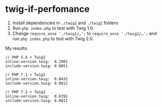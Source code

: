 # twig-if-perfomance

1. Install dependencies in `./twig1` and `./twig2` folders
1. Run `php index.php` to test with Twig 1.0.
1. Change `require_once './twig1/…';` to `require_once './twig2/…';` and run `php index.php` to test with Twig 2.0.

My results:

```
// PHP 5.6 + Twig2
inline-version.twig:  0.2901
include-version.twig: 0.0051

// PHP 7.1 + Twig1
inline-version.twig:  0.0432
include-version.twig: 0.0012

// PHP 7.1 + Twig2
inline-version.twig:  0.0391
include-version.twig: 0.0011
```